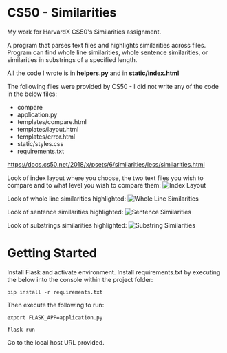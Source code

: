 # CS50 - Similarities
My work for HarvardX CS50's Similarities assignment.

A program that parses text files and highlights similarities across files. Program can find whole line similarities, whole sentence similarities, or similarities in substrings of a specified length.

All the code I wrote is in **helpers.py** and in **static/index.html**

The following files were provided by CS50 - I did not write any of the code in the below files:
* compare
* application.py
* templates/compare.html
* templates/layout.html
* templates/error.html
* static/styles.css
* requirements.txt

https://docs.cs50.net/2018/x/psets/6/similarities/less/similarities.html


Look of index layout where you choose, the two text files you wish to compare and to what level you wish to compare them:
![Index Layout](https://i.imgur.com/goO1WeN.png)


Look of whole line similarities highlighted:
![Whole Line Similarities](https://i.imgur.com/aMjlnnC.png)


Look of sentence similarities highlighted:
![Sentence Similarities](https://i.imgur.com/voVwDlC.png)


Look of substrings similarities highlighted:
![Substring Similarities](https://i.imgur.com/LtWBgNG.png)


# Getting Started

Install Flask and activate environment. 
Install requirements.txt by executing the below into the console within the project folder:

```
pip install -r requirements.txt
```

Then execute the following to run:
```
export FLASK_APP=application.py
```
```
flask run
```

Go to the local host URL provided.
